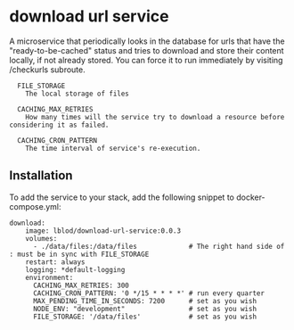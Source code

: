 # download url service

A microservice that periodically looks in the database for urls that have the "ready-to-be-cached" status and tries to download and store their content locally, if not already stored. You can force it to run immediately by visiting /checkurls subroute.

```
  FILE_STORAGE
    The local storage of files

  CACHING_MAX_RETRIES
    How many times will the service try to download a resource before considering it as failed.

  CACHING_CRON_PATTERN
    The time interval of service's re-execution.
```

## Installation

To add the service to your stack, add the following snippet to docker-compose.yml:

```
download:
    image: lblod/download-url-service:0.0.3
    volumes:
      - ./data/files:/data/files             # The right hand side of : must be in sync with FILE_STORAGE
    restart: always
    logging: *default-logging
    environment:
      CACHING_MAX_RETRIES: 300
      CACHING_CRON_PATTERN: '0 */15 * * * *' # run every quarter
      MAX_PENDING_TIME_IN_SECONDS: 7200      # set as you wish
      NODE_ENV: "development"                # set as you wish
      FILE_STORAGE: '/data/files'            # set as you wish
```
